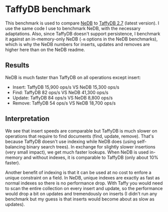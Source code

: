 # TaffyDB benchmark

This benchmark is used to compare <a href="https://github.com/louischatriot/nedb" target="_blank">NeDB</a> to <a href="http://www.taffydb.com/" target="_blank">TaffyDB 2.7</a> (latest version). I use the same code I use to benchmark NeDB, with the necessary adaptations. Also, since TaffyDB doesn't support persistence, I benchmark it against an in-memory-only NeDB (`-m` options in the NeDB benchmarks), which is why the NeDB numbers for inserts, updates and removes are higher here than on the NeDB readme.


## Results

NeDB is much faster than TaffyDB on all operations except insert:  

* Insert: TaffyDB 15,900 ops/s VS NeDB 15,300 ops/s
* Find: TaffyDB 82 ops/s VS NeDB 41,300 ops/s
* Update: TaffyDB 84 ops/s VS NeDB 8,800 ops/s
* Remove: TaffyDB 54 ops/s VS NeDB 18,700 ops/s


## Interpretation

We see that insert speeds are comparable but TaffyDB is much slower on operations that require to find documents (find, update, remove). That's because TaffyDB doesn't use indexing while NeDB does (using self-balancing binary search trees). In exchange for slightly slower insertions (very small impact), we get much faster lookups. When NeDB is used in-memory and without indexes, it is comparable to TaffyDB (only about 10% faster).

Another benefit of indexing is that it can be used at no cost to enfore a unique constraint on a field. In NeDB, unique indexes are exactly as fast as normal indexes so there is no performance drop. With Taffy you would need to scan the entire collection on every insert and update, so the performance would drop a bit on updates and tremendously on inserts (I didn't run any benchmark but my guess is that inserts would become about as slow as updates).


